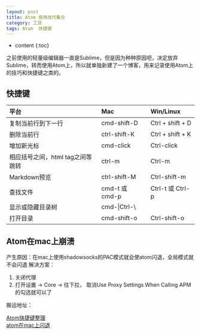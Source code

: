 ```yaml
---
layout: post
title: Atom 使用技巧集合
category: 工具
tags: Atom  快捷键
---
```


* content
{:toc}

之前使用的轻量级编辑器一直是Sublime，但是因为种种原因吧，决定放弃Sublime，转而使用Atom上，所以就单独新建了一个博客，用来记录使用Atom上的技巧和快捷键之类的。


## 快捷键

|平台|Mac |Win/Linux|
|:----|:------|:------|
|复制当前行到下一行|cmd-shift-D|Ctrl + shift + D|
|删除当前行|ctrl-shift-K|Ctrl + shift + K|
|增加新光标|cmd-click|Ctrl-click |
|相应括号之间，html tag之间等跳转|ctrl-m|Ctrl-m |
|Markdown预览|ctrl-shift-M|Ctrl-shift-m |
|	查找文件|cmd-t 或 cmd-p|Ctrl-t 或 Ctrl-p |
|	显示或隐藏目录树|cmd-\|Ctrl-\ |
|	打开目录|cmd-shift-o|Ctrl-shift-o |

## Atom在mac上崩溃
产生原因：在mac上使用shadowsocks的PAC模式就会使atom闪退，全局模式就不会闪退
解决方案：
1. 关闭代理
2. 打开设置 -> Core -> 往下拉， 取消Use Proxy Settings When Calling APM的勾选就可以了

搬运地址：

[Atom快捷键整理](https://www.jianshu.com/p/e33f864981bb)  
[atom在mac上闪退](https://atom-china.org/t/topic/5735)
